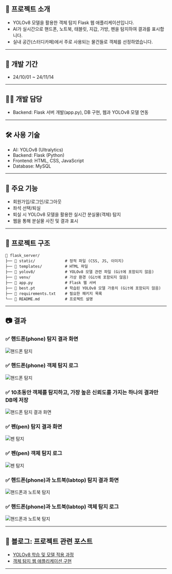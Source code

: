 ## 📌 프로젝트 소개
- YOLOv8 모델을 활용한 객체 탐지 Flask 웹 애플리케이션입니다.
- AI가 실시간으로 핸드폰, 노트북, 태블릿, 지갑, 가방, 펜을 탐지하여 결과를 표시합니다.
- 실내 공간(스터디카페)에서 주로 사용되는 물건들로 객체를 선정하였습니다.


---


## 📅 개발 기간
- 24/10/01 ~ 24/11/14


---


## 👨‍💻 개발 담당
- Backend: Flask 서버 개발(app.py), DB 구현, 웹과 YOLOv8 모델 연동


---


## 🛠️ 사용 기술
- AI: YOLOv8 (Ultralytics)
- Backend: Flask (Python)
- Frontend: HTML, CSS, JavaScript
- Database: MySQL


---


## 🎯 주요 기능
- 회원가입/로그인/로그아웃
- 좌석 선택/퇴실
- 퇴실 시 YOLOv8 모델을 활용한 실시간 분실물(객체) 탐지
- 웹을 통해 분실물 사진 및 결과 표시


---


## 📂 프로젝트 구조
```
📂 flask_server/
├── 📂 static/             # 정적 파일 (CSS, JS, 이미지)
├── 📂 templates/          # HTML 파일
├── 📂 yolov8/             # YOLOv8 모델 관련 파일 (Git에 포함되지 않음)
├── 📂 venv/               # 가상 환경 (Git에 포함되지 않음)
├── 📂 app.py              # Flask 웹 서버
├── 📂 best.pt             # 학습된 YOLOv8 모델 가중치 (Git에 포함되지 않음)
├── 📂 requirements.txt    # 필요한 패키지 목록
└── 📂 README.md           # 프로젝트 설명
```


---


## 📷 결과
### ✅ 핸드폰(phone) 탐지 결과 화면
![핸드폰 탐지](https://private-user-images.githubusercontent.com/122363990/418486603-81e1d3bd-daea-4929-a646-038f1f9a94a6.png?jwt=eyJhbGciOiJIUzI1NiIsInR5cCI6IkpXVCJ9.eyJpc3MiOiJnaXRodWIuY29tIiwiYXVkIjoicmF3LmdpdGh1YnVzZXJjb250ZW50LmNvbSIsImtleSI6ImtleTUiLCJleHAiOjE3NDA5OTAzNTYsIm5iZiI6MTc0MDk5MDA1NiwicGF0aCI6Ii8xMjIzNjM5OTAvNDE4NDg2NjAzLTgxZTFkM2JkLWRhZWEtNDkyOS1hNjQ2LTAzOGYxZjlhOTRhNi5wbmc_WC1BbXotQWxnb3JpdGhtPUFXUzQtSE1BQy1TSEEyNTYmWC1BbXotQ3JlZGVudGlhbD1BS0lBVkNPRFlMU0E1M1BRSzRaQSUyRjIwMjUwMzAzJTJGdXMtZWFzdC0xJTJGczMlMkZhd3M0X3JlcXVlc3QmWC1BbXotRGF0ZT0yMDI1MDMwM1QwODIwNTZaJlgtQW16LUV4cGlyZXM9MzAwJlgtQW16LVNpZ25hdHVyZT0yZTA1Yjc1MmQxMmNkNTE0ZTNkOWU5ZmFkYWFmZTVmMGQ1NjllMTAyMmQ4ZGQ2ZGQzODRiOTVlYTU4NDAwN2U2JlgtQW16LVNpZ25lZEhlYWRlcnM9aG9zdCJ9.nrrC2gjFvrTz8H8T58YuFyAyBWpPvkjBOU_9qf7aNBM)


### ✅ 핸드폰(phone) 객체 탐지 로그
![핸드폰 탐지](https://private-user-images.githubusercontent.com/122363990/418486005-2e9cc696-f124-4b00-870b-f97a6081ab75.png?jwt=eyJhbGciOiJIUzI1NiIsInR5cCI6IkpXVCJ9.eyJpc3MiOiJnaXRodWIuY29tIiwiYXVkIjoicmF3LmdpdGh1YnVzZXJjb250ZW50LmNvbSIsImtleSI6ImtleTUiLCJleHAiOjE3NDA5OTAyNjksIm5iZiI6MTc0MDk4OTk2OSwicGF0aCI6Ii8xMjIzNjM5OTAvNDE4NDg2MDA1LTJlOWNjNjk2LWYxMjQtNGIwMC04NzBiLWY5N2E2MDgxYWI3NS5wbmc_WC1BbXotQWxnb3JpdGhtPUFXUzQtSE1BQy1TSEEyNTYmWC1BbXotQ3JlZGVudGlhbD1BS0lBVkNPRFlMU0E1M1BRSzRaQSUyRjIwMjUwMzAzJTJGdXMtZWFzdC0xJTJGczMlMkZhd3M0X3JlcXVlc3QmWC1BbXotRGF0ZT0yMDI1MDMwM1QwODE5MjlaJlgtQW16LUV4cGlyZXM9MzAwJlgtQW16LVNpZ25hdHVyZT03OTVlYjljYjJhNzUzNzQ3MmM5OWE5ZDE4MWQ1ZDhhMjI2NGUwN2I0OTM2NjE5YjY3ZGExNTliNTVjN2ZmM2E2JlgtQW16LVNpZ25lZEhlYWRlcnM9aG9zdCJ9.6fLeBec7DgZob9pLlk5KRYeu2PQxrlExUjs8qrHAmQE)


### ✅ 10초동안 객체를 탐지하고, 가장 높은 신뢰도를 가지는 하나의 결과만 DB에 저장 
![핸드폰 탐지 결과 화면](https://private-user-images.githubusercontent.com/122363990/418486124-82204edf-3ad4-4335-bc40-912d17278b0e.png?jwt=eyJhbGciOiJIUzI1NiIsInR5cCI6IkpXVCJ9.eyJpc3MiOiJnaXRodWIuY29tIiwiYXVkIjoicmF3LmdpdGh1YnVzZXJjb250ZW50LmNvbSIsImtleSI6ImtleTUiLCJleHAiOjE3NDA5OTAyODIsIm5iZiI6MTc0MDk4OTk4MiwicGF0aCI6Ii8xMjIzNjM5OTAvNDE4NDg2MTI0LTgyMjA0ZWRmLTNhZDQtNDMzNS1iYzQwLTkxMmQxNzI3OGIwZS5wbmc_WC1BbXotQWxnb3JpdGhtPUFXUzQtSE1BQy1TSEEyNTYmWC1BbXotQ3JlZGVudGlhbD1BS0lBVkNPRFlMU0E1M1BRSzRaQSUyRjIwMjUwMzAzJTJGdXMtZWFzdC0xJTJGczMlMkZhd3M0X3JlcXVlc3QmWC1BbXotRGF0ZT0yMDI1MDMwM1QwODE5NDJaJlgtQW16LUV4cGlyZXM9MzAwJlgtQW16LVNpZ25hdHVyZT1kNGRiODdmMmFmMjc2M2Y2Y2Y2ZWY2ZjdlMGMwM2JkMWNiOTg2NmNjNmU4MmQ2NjIzNGU3N2FmOTllMDMwZDFlJlgtQW16LVNpZ25lZEhlYWRlcnM9aG9zdCJ9.jtxLzZVH97O9uezOHCaIlC5v1tb8ZmxDpjpc72_fOTM)


### ✅ 펜(pen) 탐지 결과 화면
![펜 탐지](https://private-user-images.githubusercontent.com/122363990/418487983-c9faca76-26ac-4584-a1a3-6da41fcc6de6.png?jwt=eyJhbGciOiJIUzI1NiIsInR5cCI6IkpXVCJ9.eyJpc3MiOiJnaXRodWIuY29tIiwiYXVkIjoicmF3LmdpdGh1YnVzZXJjb250ZW50LmNvbSIsImtleSI6ImtleTUiLCJleHAiOjE3NDA5OTA3NjgsIm5iZiI6MTc0MDk5MDQ2OCwicGF0aCI6Ii8xMjIzNjM5OTAvNDE4NDg3OTgzLWM5ZmFjYTc2LTI2YWMtNDU4NC1hMWEzLTZkYTQxZmNjNmRlNi5wbmc_WC1BbXotQWxnb3JpdGhtPUFXUzQtSE1BQy1TSEEyNTYmWC1BbXotQ3JlZGVudGlhbD1BS0lBVkNPRFlMU0E1M1BRSzRaQSUyRjIwMjUwMzAzJTJGdXMtZWFzdC0xJTJGczMlMkZhd3M0X3JlcXVlc3QmWC1BbXotRGF0ZT0yMDI1MDMwM1QwODI3NDhaJlgtQW16LUV4cGlyZXM9MzAwJlgtQW16LVNpZ25hdHVyZT04YTViMjljNWYwMmE3OWJkM2Y3NjMzMDUyZmY5ODljZDMwOTc2MDU5NzdiMzE4NTA5OGQzOTU0MDE3NmJiMzBmJlgtQW16LVNpZ25lZEhlYWRlcnM9aG9zdCJ9.LSozBeiUl4XcclEPJ9-wLSU4Q7r37zspOqLbyFa9_LU)


### ✅ 펜(pen) 객체 탐지 로그
![펜 탐지](https://private-user-images.githubusercontent.com/122363990/418488194-35637745-5185-49e4-a822-8003ea9fd1d4.png?jwt=eyJhbGciOiJIUzI1NiIsInR5cCI6IkpXVCJ9.eyJpc3MiOiJnaXRodWIuY29tIiwiYXVkIjoicmF3LmdpdGh1YnVzZXJjb250ZW50LmNvbSIsImtleSI6ImtleTUiLCJleHAiOjE3NDA5OTA3NjgsIm5iZiI6MTc0MDk5MDQ2OCwicGF0aCI6Ii8xMjIzNjM5OTAvNDE4NDg4MTk0LTM1NjM3NzQ1LTUxODUtNDllNC1hODIyLTgwMDNlYTlmZDFkNC5wbmc_WC1BbXotQWxnb3JpdGhtPUFXUzQtSE1BQy1TSEEyNTYmWC1BbXotQ3JlZGVudGlhbD1BS0lBVkNPRFlMU0E1M1BRSzRaQSUyRjIwMjUwMzAzJTJGdXMtZWFzdC0xJTJGczMlMkZhd3M0X3JlcXVlc3QmWC1BbXotRGF0ZT0yMDI1MDMwM1QwODI3NDhaJlgtQW16LUV4cGlyZXM9MzAwJlgtQW16LVNpZ25hdHVyZT0zZTJiODM5NGU3MDM4OThhMThlOWUyMjVmOWQ5YWMyYWQ2ZmZiMjMzMjRjNmU1NzIxNjNmNzU1NzgwZWVhZTkzJlgtQW16LVNpZ25lZEhlYWRlcnM9aG9zdCJ9.3V-GFh4sG8ByQb89t7kJPRBGKV06m9J7n55DTe0EaUU)


### ✅ 핸드폰(phone)과 노트북(labtop) 탐지 결과 화면
![핸드폰과 노트북 탐지](https://private-user-images.githubusercontent.com/122363990/418488327-8530cd2d-ce4b-4eb7-8f97-c9552694a738.png?jwt=eyJhbGciOiJIUzI1NiIsInR5cCI6IkpXVCJ9.eyJpc3MiOiJnaXRodWIuY29tIiwiYXVkIjoicmF3LmdpdGh1YnVzZXJjb250ZW50LmNvbSIsImtleSI6ImtleTUiLCJleHAiOjE3NDA5OTA3OTgsIm5iZiI6MTc0MDk5MDQ5OCwicGF0aCI6Ii8xMjIzNjM5OTAvNDE4NDg4MzI3LTg1MzBjZDJkLWNlNGItNGViNy04Zjk3LWM5NTUyNjk0YTczOC5wbmc_WC1BbXotQWxnb3JpdGhtPUFXUzQtSE1BQy1TSEEyNTYmWC1BbXotQ3JlZGVudGlhbD1BS0lBVkNPRFlMU0E1M1BRSzRaQSUyRjIwMjUwMzAzJTJGdXMtZWFzdC0xJTJGczMlMkZhd3M0X3JlcXVlc3QmWC1BbXotRGF0ZT0yMDI1MDMwM1QwODI4MThaJlgtQW16LUV4cGlyZXM9MzAwJlgtQW16LVNpZ25hdHVyZT04MWU0ZDRlZmVhMGNjM2QwMzQ2OWM3OTY3MzZhZDdhOTQ4YTFhYWRlMWIxZGJjMjRjYTcxYzc5OThiNzZhNTQ0JlgtQW16LVNpZ25lZEhlYWRlcnM9aG9zdCJ9.HE3COEvTKsvtQp0hqxyAzNdJ3bmd-Qyay-xrYMLxeTk)


### ✅ 핸드폰(phone)과 노트북(labtop) 객체 탐지 로그
![핸드폰과 노트북 탐지](https://private-user-images.githubusercontent.com/122363990/418488391-cbddbe18-3de9-42b5-81ea-0f125fb9712c.png?jwt=eyJhbGciOiJIUzI1NiIsInR5cCI6IkpXVCJ9.eyJpc3MiOiJnaXRodWIuY29tIiwiYXVkIjoicmF3LmdpdGh1YnVzZXJjb250ZW50LmNvbSIsImtleSI6ImtleTUiLCJleHAiOjE3NDA5OTA3OTksIm5iZiI6MTc0MDk5MDQ5OSwicGF0aCI6Ii8xMjIzNjM5OTAvNDE4NDg4MzkxLWNiZGRiZTE4LTNkZTktNDJiNS04MWVhLTBmMTI1ZmI5NzEyYy5wbmc_WC1BbXotQWxnb3JpdGhtPUFXUzQtSE1BQy1TSEEyNTYmWC1BbXotQ3JlZGVudGlhbD1BS0lBVkNPRFlMU0E1M1BRSzRaQSUyRjIwMjUwMzAzJTJGdXMtZWFzdC0xJTJGczMlMkZhd3M0X3JlcXVlc3QmWC1BbXotRGF0ZT0yMDI1MDMwM1QwODI4MTlaJlgtQW16LUV4cGlyZXM9MzAwJlgtQW16LVNpZ25hdHVyZT01OWM2OTMyYTk2ZWE0ZjZmNzhiZThkYzJhNTM4MjM0YWE2MDU1NTJkYzZmNjE2ZWY3NGQ3YmM4Mzk4MjQzNWU2JlgtQW16LVNpZ25lZEhlYWRlcnM9aG9zdCJ9.4Uv2ovdaLMwPqmhZNUt24BL8wjsM6h4Lwq9I_piIDmY)


---


## 🔗 블로그: 프로젝트 관련 포스트
- [YOLOv8 학습 및 모델 적용 과정](https://djjin02.tistory.com/205)
- [객체 탐지 웹 애플리케이션 구현](https://djjin02.tistory.com/207)


---

